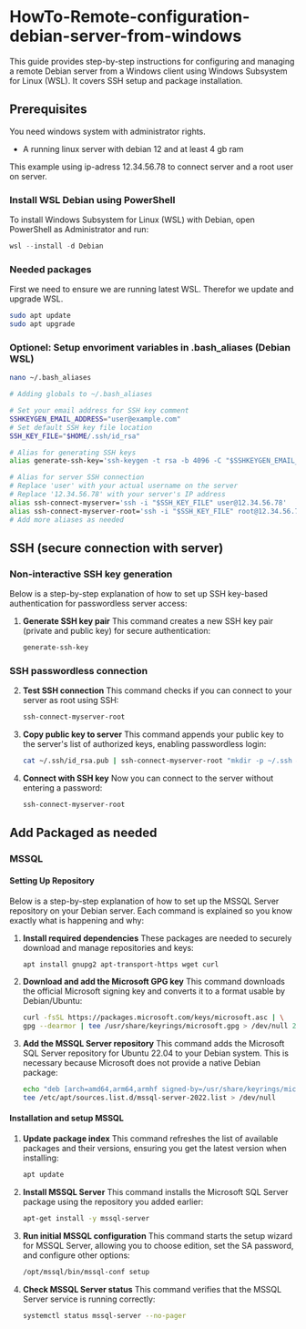 ﻿# HowTo-Remote-configuration-debian-server-from-windows
This guide provides step-by-step instructions for configuring and managing a remote Debian server from a Windows client using Windows Subsystem for Linux (WSL). It covers SSH setup and package installation.

## Prerequisites
You need windows system with administrator rights.

- A running linux server with debian 12 and at least 4 gb ram

This example using ip-adress 12.34.56.78 to connect server and a root user on server.

### Install WSL Debian using PowerShell
To install Windows Subsystem for Linux (WSL) with Debian, open PowerShell as Administrator and run:

```powershell
wsl --install -d Debian
```

### Needed packages
First we need to ensure we are running latest WSL. Therefor we update and upgrade WSL.

```bash
sudo apt update
sudo apt upgrade
```

### Optionel: Setup envoriment variables in .bash_aliases (Debian WSL)
```bash
nano ~/.bash_aliases
```

```bash
# Adding globals to ~/.bash_aliases

# Set your email address for SSH key comment
SSHKEYGEN_EMAIL_ADDRESS="user@example.com"
# Set default SSH key file location
SSH_KEY_FILE="$HOME/.ssh/id_rsa"

# Alias for generating SSH keys
alias generate-ssh-key='ssh-keygen -t rsa -b 4096 -C "$SSHKEYGEN_EMAIL_ADDRESS" -f "$SSH_KEY_FILE" -N ""'

# Alias for server SSH connection
# Replace 'user' with your actual username on the server
# Replace '12.34.56.78' with your server's IP address
alias ssh-connect-myserver='ssh -i "$SSH_KEY_FILE" user@12.34.56.78'
alias ssh-connect-myserver-root='ssh -i "$SSH_KEY_FILE" root@12.34.56.78'
# Add more aliases as needed
```

## SSH (secure connection with server)

### Non-interactive SSH key generation
Below is a step-by-step explanation of how to set up SSH key-based authentication for passwordless server access:

1. **Generate SSH key pair**
	This command creates a new SSH key pair (private and public key) for secure authentication:
	```bash
	generate-ssh-key
	```

### SSH passwordless connection
2. **Test SSH connection**
	This command checks if you can connect to your server as root using SSH:
	```bash
	ssh-connect-myserver-root
	```

3. **Copy public key to server**
	This command appends your public key to the server's list of authorized keys, enabling passwordless login:
	```bash
	cat ~/.ssh/id_rsa.pub | ssh-connect-myserver-root "mkdir -p ~/.ssh && chmod 700 ~/.ssh && cat >> ~/.ssh/authorized_keys && chmod 600 ~/.ssh/authorized_keys"
	```

4. **Connect with SSH key**
	Now you can connect to the server without entering a password:
	```bash
	ssh-connect-myserver-root
	```

## Add Packaged as needed

### MSSQL

#### Setting Up Repository
Below is a step-by-step explanation of how to set up the MSSQL Server repository on your Debian server. Each command is explained so you know exactly what is happening and why:

1. **Install required dependencies**
	These packages are needed to securely download and manage repositories and keys:
	```bash
	apt install gnupg2 apt-transport-https wget curl
	```

2. **Download and add the Microsoft GPG key**
	This command downloads the official Microsoft signing key and converts it to a format usable by Debian/Ubuntu:
	```bash
	curl -fsSL https://packages.microsoft.com/keys/microsoft.asc | \
	gpg --dearmor | tee /usr/share/keyrings/microsoft.gpg > /dev/null 2>&1
	```

3. **Add the MSSQL Server repository**
	This command adds the Microsoft SQL Server repository for Ubuntu 22.04 to your Debian system. This is necessary because Microsoft does not provide a native Debian package:
	```bash
	echo "deb [arch=amd64,arm64,armhf signed-by=/usr/share/keyrings/microsoft.gpg] https://packages.microsoft.com/ubuntu/22.04/mssql-server-2022 jammy main" | \
	tee /etc/apt/sources.list.d/mssql-server-2022.list > /dev/null
	```

#### Installation and setup MSSQL

1. **Update package index**
	This command refreshes the list of available packages and their versions, ensuring you get the latest version when installing:
	```bash
	apt update
	```

2. **Install MSSQL Server**
	This command installs the Microsoft SQL Server package using the repository you added earlier:
	```bash
	apt-get install -y mssql-server
	```

3. **Run initial MSSQL configuration**
	This command starts the setup wizard for MSSQL Server, allowing you to choose edition, set the SA password, and configure other options:
	```bash
	/opt/mssql/bin/mssql-conf setup
	```

4. **Check MSSQL Server status**
	This command verifies that the MSSQL Server service is running correctly:
	```bash
	systemctl status mssql-server --no-pager
	```